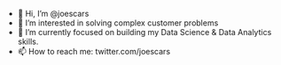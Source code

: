 - 👋 Hi, I’m @joescars
- 👀 I’m interested in solving complex customer problems
- 🌱 I’m currently focused on building my Data Science & Data Analytics skills.
- 📫 How to reach me: twitter.com/joescars

<!---
joescars/joescars is a ✨ special ✨ repository because its `README.md` (this file) appears on your GitHub profile.
You can click the Preview link to take a look at your changes.
--->
